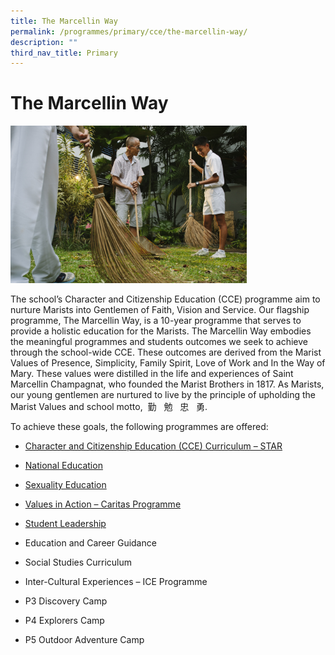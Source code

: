 ```yaml
---
title: The Marcellin Way
permalink: /programmes/primary/cce/the-marcellin-way/
description: ""
third_nav_title: Primary
---
```

# The Marcellin Way


<img src="/images/CCE/Primary/CCE%20Dept.jpg"  
     style="width:75%">


The school’s Character and Citizenship Education (CCE) programme aim to nurture Marists into Gentlemen of Faith, Vision and Service. Our flagship programme, The Marcellin Way, is a 10-year programme that serves to provide a holistic education for the Marists. The Marcellin Way embodies the meaningful programmes and students outcomes we seek to achieve through the school-wide CCE. These outcomes are derived from the Marist Values of Presence, Simplicity, Family Spirit, Love of Work and In the Way of Mary. These values were distilled in the life and experiences of Saint Marcellin Champagnat, who founded the Marist Brothers in 1817. As Marists, our young gentlemen are nurtured to live by the principle of upholding the Marist Values and school motto,  勤   勉   忠   勇.  
  
To achieve these goals, the following programmes are offered:  

*   [Character and Citizenship Education (CCE) Curriculum – STAR](https://staging.d2r0kwuamjw0vo.amplifyapp.com/programmes/primary/cce/form-teacher-guidance-programme-ftgp/)
*   [National Education](https://staging.d2r0kwuamjw0vo.amplifyapp.com/programmes/primary/cce/national-education/)  
    
*   [Sexuality Education](https://staging.d2r0kwuamjw0vo.amplifyapp.com/programmes/primary/cce/sexuality-education/)
*   [Values in Action – Caritas Programme](https://staging.d2r0kwuamjw0vo.amplifyapp.com/programmes/primary/cce/values-in-action-via/)
*   [Student Leadership](https://staging.d2r0kwuamjw0vo.amplifyapp.com/programmes/primary/cce/student-management/)
*   Education and Career Guidance  
    
*   Social Studies Curriculum
*   Inter-Cultural Experiences – ICE Programme
*   P3 Discovery Camp  
    
*   P4 Explorers Camp  
    
*   P5 Outdoor Adventure Camp